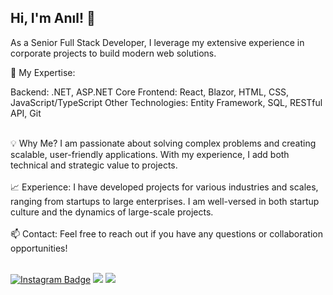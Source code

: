 ## Hi, I'm Anıl! 👋
As a Senior Full Stack Developer, I leverage my extensive experience in corporate projects to build modern web solutions.

🔹 My Expertise:

Backend: .NET, ASP.NET Core
Frontend: React, Blazor, HTML, CSS, JavaScript/TypeScript
Other Technologies: Entity Framework, SQL, RESTful API, Git

<br/>
💡 Why Me?
I am passionate about solving complex problems and creating scalable, user-friendly applications. With my experience, I add both technical and strategic value to projects.
<br/>
<br/>
📈 Experience:
I have developed projects for various industries and scales, ranging from startups to large enterprises. I am well-versed in both startup culture and the dynamics of large-scale projects.
<br/>
<br/>
📫 Contact:
Feel free to reach out if you have any questions or collaboration opportunities!
<br/>
<br/>

[![Instagram Badge](https://img.shields.io/badge/-Instagram-C13584?style=flat-quare&labelColor=C13584&logo=instagram&logoColor=white&link=link)](https://www.instagram.com/anil.cet) 
[![](https://img.shields.io/badge/LinkedIn-%230077B5.svg?&style=flat&logo=linkedin&logoColor=white)](https://www.linkedin.com/in/anilcetin/)
[![](https://img.shields.io/badge/Email-anilcetin.dev@gmail.com-white)](mailto:dev.anilcetin@gmail.com) 

